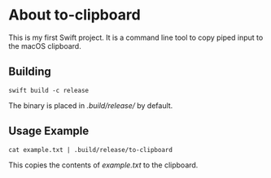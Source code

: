 # About to-clipboard

This is my first Swift project. It is a command line tool to copy piped input to the macOS clipboard.

## Building
`swift build -c release`

The binary is placed in _.build/release/_ by default.

## Usage Example
`cat example.txt | .build/release/to-clipboard`

This copies the contents of _example.txt_ to the clipboard.

